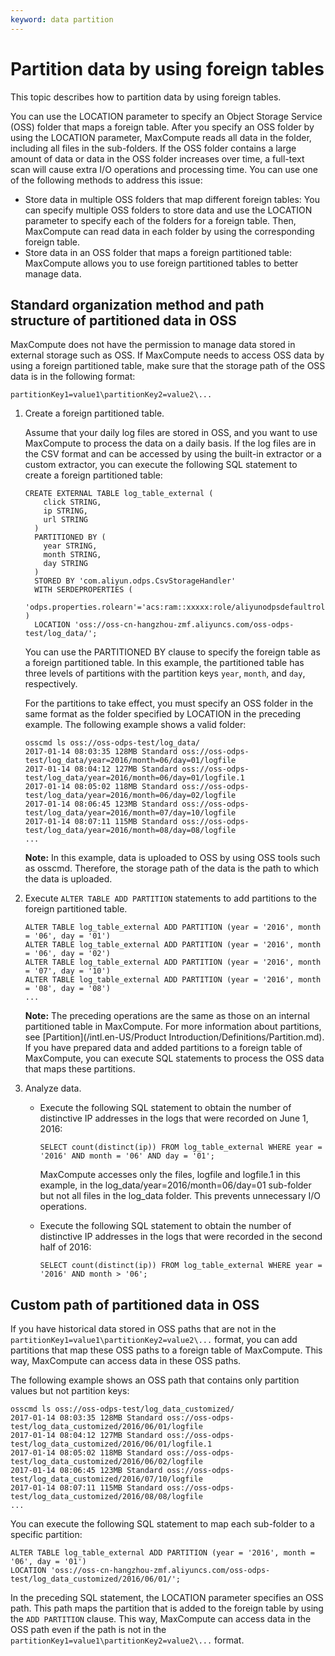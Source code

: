 ```yaml
---
keyword: data partition
---
```


# Partition data by using foreign tables

This topic describes how to partition data by using foreign tables.

You can use the LOCATION parameter to specify an Object Storage Service \(OSS\) folder that maps a foreign table. After you specify an OSS folder by using the LOCATION parameter, MaxCompute reads all data in the folder, including all files in the sub-folders. If the OSS folder contains a large amount of data or data in the OSS folder increases over time, a full-text scan will cause extra I/O operations and processing time. You can use one of the following methods to address this issue:

-   Store data in multiple OSS folders that map different foreign tables: You can specify multiple OSS folders to store data and use the LOCATION parameter to specify each of the folders for a foreign table. Then, MaxCompute can read data in each folder by using the corresponding foreign table.
-   Store data in an OSS folder that maps a foreign partitioned table: MaxCompute allows you to use foreign partitioned tables to better manage data.

## Standard organization method and path structure of partitioned data in OSS

MaxCompute does not have the permission to manage data stored in external storage such as OSS. If MaxCompute needs to access OSS data by using a foreign partitioned table, make sure that the storage path of the OSS data is in the following format:

```
partitionKey1=value1\partitionKey2=value2\...
```

1.  Create a foreign partitioned table.

    Assume that your daily log files are stored in OSS, and you want to use MaxCompute to process the data on a daily basis. If the log files are in the CSV format and can be accessed by using the built-in extractor or a custom extractor, you can execute the following SQL statement to create a foreign partitioned table:

    ```
    CREATE EXTERNAL TABLE log_table_external (
        click STRING,
        ip STRING,
        url STRING
      )
      PARTITIONED BY (
        year STRING,
        month STRING,
        day STRING
      )
      STORED BY 'com.aliyun.odps.CsvStorageHandler'
      WITH SERDEPROPERTIES (
     'odps.properties.rolearn'='acs:ram::xxxxx:role/aliyunodpsdefaultrole'
    ) 
      LOCATION 'oss://oss-cn-hangzhou-zmf.aliyuncs.com/oss-odps-test/log_data/';
    ```

    You can use the PARTITIONED BY clause to specify the foreign table as a foreign partitioned table. In this example, the partitioned table has three levels of partitions with the partition keys `year`, `month`, and `day`, respectively.

    For the partitions to take effect, you must specify an OSS folder in the same format as the folder specified by LOCATION in the preceding example. The following example shows a valid folder:

    ```
    osscmd ls oss://oss-odps-test/log_data/
    2017-01-14 08:03:35 128MB Standard oss://oss-odps-test/log_data/year=2016/month=06/day=01/logfile
    2017-01-14 08:04:12 127MB Standard oss://oss-odps-test/log_data/year=2016/month=06/day=01/logfile.1
    2017-01-14 08:05:02 118MB Standard oss://oss-odps-test/log_data/year=2016/month=06/day=02/logfile
    2017-01-14 08:06:45 123MB Standard oss://oss-odps-test/log_data/year=2016/month=07/day=10/logfile
    2017-01-14 08:07:11 115MB Standard oss://oss-odps-test/log_data/year=2016/month=08/day=08/logfile
    ...
    ```

    **Note:** In this example, data is uploaded to OSS by using OSS tools such as osscmd. Therefore, the storage path of the data is the path to which the data is uploaded.

2.  Execute `ALTER TABLE ADD PARTITION` statements to add partitions to the foreign partitioned table.

    ```
    ALTER TABLE log_table_external ADD PARTITION (year = '2016', month = '06', day = '01')
    ALTER TABLE log_table_external ADD PARTITION (year = '2016', month = '06', day = '02')
    ALTER TABLE log_table_external ADD PARTITION (year = '2016', month = '07', day = '10')
    ALTER TABLE log_table_external ADD PARTITION (year = '2016', month = '08', day = '08')
    ...
    ```

    **Note:** The preceding operations are the same as those on an internal partitioned table in MaxCompute. For more information about partitions, see [Partition](/intl.en-US/Product Introduction/Definitions/Partition.md). If you have prepared data and added partitions to a foreign table of MaxCompute, you can execute SQL statements to process the OSS data that maps these partitions.

3.  Analyze data.
    -   Execute the following SQL statement to obtain the number of distinctive IP addresses in the logs that were recorded on June 1, 2016:

        ```
        SELECT count(distinct(ip)) FROM log_table_external WHERE year = '2016' AND month = '06' AND day = '01';
        ```

        MaxCompute accesses only the files, logfile and logfile.1 in this example, in the log\_data/year=2016/month=06/day=01 sub-folder but not all files in the log\_data folder. This prevents unnecessary I/O operations.

    -   Execute the following SQL statement to obtain the number of distinctive IP addresses in the logs that were recorded in the second half of 2016:

        ```
        SELECT count(distinct(ip)) FROM log_table_external WHERE year = '2016' AND month > '06';
        ```


## Custom path of partitioned data in OSS

If you have historical data stored in OSS paths that are not in the `partitionKey1=value1\partitionKey2=value2\...` format, you can add partitions that map these OSS paths to a foreign table of MaxCompute. This way, MaxCompute can access data in these OSS paths.

The following example shows an OSS path that contains only partition values but not partition keys:

```
osscmd ls oss://oss-odps-test/log_data_customized/
2017-01-14 08:03:35 128MB Standard oss://oss-odps-test/log_data_customized/2016/06/01/logfile
2017-01-14 08:04:12 127MB Standard oss://oss-odps-test/log_data_customized/2016/06/01/logfile.1
2017-01-14 08:05:02 118MB Standard oss://oss-odps-test/log_data_customized/2016/06/02/logfile
2017-01-14 08:06:45 123MB Standard oss://oss-odps-test/log_data_customized/2016/07/10/logfile
2017-01-14 08:07:11 115MB Standard oss://oss-odps-test/log_data_customized/2016/08/08/logfile
...
```

You can execute the following SQL statement to map each sub-folder to a specific partition:

```
ALTER TABLE log_table_external ADD PARTITION (year = '2016', month = '06', day = '01')
LOCATION 'oss://oss-cn-hangzhou-zmf.aliyuncs.com/oss-odps-test/log_data_customized/2016/06/01/';
```

In the preceding SQL statement, the LOCATION parameter specifies an OSS path. This path maps the partition that is added to the foreign table by using the `ADD PARTITION` clause. This way, MaxCompute can access data in the OSS path even if the path is not in the `partitionKey1=value1\partitionKey2=value2\...` format.

